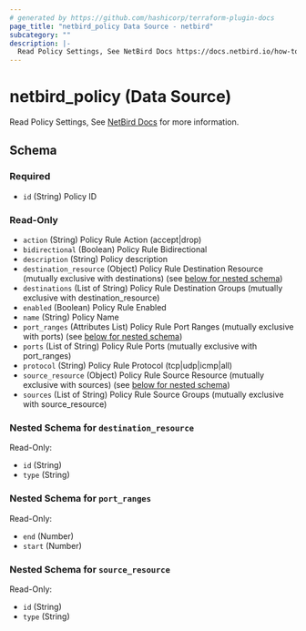 ```yaml
---
# generated by https://github.com/hashicorp/terraform-plugin-docs
page_title: "netbird_policy Data Source - netbird"
subcategory: ""
description: |-
  Read Policy Settings, See NetBird Docs https://docs.netbird.io/how-to/manage-network-access#policies for more information.
---
```


# netbird_policy (Data Source)

Read Policy Settings, See [NetBird Docs](https://docs.netbird.io/how-to/manage-network-access#policies) for more information.



<!-- schema generated by tfplugindocs -->
## Schema

### Required

- `id` (String) Policy ID

### Read-Only

- `action` (String) Policy Rule Action (accept|drop)
- `bidirectional` (Boolean) Policy Rule Bidirectional
- `description` (String) Policy description
- `destination_resource` (Object) Policy Rule Destination Resource (mutually exclusive with destinations) (see [below for nested schema](#nestedatt--destination_resource))
- `destinations` (List of String) Policy Rule Destination Groups (mutually exclusive with destination_resource)
- `enabled` (Boolean) Policy Rule Enabled
- `name` (String) Policy Name
- `port_ranges` (Attributes List) Policy Rule Port Ranges (mutually exclusive with ports) (see [below for nested schema](#nestedatt--port_ranges))
- `ports` (List of String) Policy Rule Ports (mutually exclusive with port_ranges)
- `protocol` (String) Policy Rule Protocol (tcp|udp|icmp|all)
- `source_resource` (Object) Policy Rule Source Resource (mutually exclusive with sources) (see [below for nested schema](#nestedatt--source_resource))
- `sources` (List of String) Policy Rule Source Groups (mutually exclusive with source_resource)

<a id="nestedatt--destination_resource"></a>
### Nested Schema for `destination_resource`

Read-Only:

- `id` (String)
- `type` (String)


<a id="nestedatt--port_ranges"></a>
### Nested Schema for `port_ranges`

Read-Only:

- `end` (Number)
- `start` (Number)


<a id="nestedatt--source_resource"></a>
### Nested Schema for `source_resource`

Read-Only:

- `id` (String)
- `type` (String)

